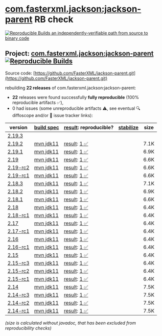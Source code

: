 [com.fasterxml.jackson:jackson-parent](https://central.sonatype.com/artifact/com.fasterxml.jackson/jackson-parent/versions) RB check
=======

[![Reproducible Builds](https://reproducible-builds.org/images/logos/rb.svg) an independently-verifiable path from source to binary code](https://reproducible-builds.org/)

## Project: [com.fasterxml.jackson:jackson-parent](https://central.sonatype.com/artifact/com.fasterxml.jackson/jackson-parent/versions) [![Reproducible Builds](https://img.shields.io/endpoint?url=https://raw.githubusercontent.com/jvm-repo-rebuild/reproducible-central/master/content/com/fasterxml/jackson/jackson-parent/badge.json)](https://github.com/jvm-repo-rebuild/reproducible-central/blob/master/content/com/fasterxml/jackson/jackson-parent/README.md)

Source code: [https://github.com/FasterXML/jackson-parent.git](https://github.com/FasterXML/jackson-parent.git)

rebuilding **22 releases** of com.fasterxml.jackson:jackson-parent:
- **22** releases were found successfully **fully reproducible** (100% reproducible artifacts :white_check_mark:),
- 0 had issues (some unreproducible artifacts :warning:, see eventual :mag: diffoscope and/or :memo: issue tracker links):

| version | [build spec](/BUILDSPEC.md) | [result](https://reproducible-builds.org/docs/jvm/): reproducible? | [stabilize](https://github.com/google/oss-rebuild/blob/main/cmd/stabilize/README.md) | size |
| -- | --------- | ------ | ------ | -- |
| [2.19.3](https://central.sonatype.com/artifact/com.fasterxml.jackson/jackson-parent/2.19.3/pom) | | | |
| [2.19.2](https://central.sonatype.com/artifact/com.fasterxml.jackson/jackson-parent/2.19.2/pom) | [mvn jdk11](jackson-parent-2.19.2.buildspec) | [result](jackson-parent-2.19.2.buildinfo): [1 :white_check_mark: ](jackson-parent-2.19.2.buildcompare) | | 7.1K |
| [2.19.1](https://central.sonatype.com/artifact/com.fasterxml.jackson/jackson-parent/2.19.1/pom) | [mvn jdk11](jackson-parent-2.19.1.buildspec) | [result](jackson-parent-2.19.1.buildinfo): [1 :white_check_mark: ](jackson-parent-2.19.1.buildcompare) | | 6.9K |
| [2.19](https://central.sonatype.com/artifact/com.fasterxml.jackson/jackson-parent/2.19/pom) | [mvn jdk11](jackson-parent-2.19.buildspec) | [result](jackson-parent-2.19.buildinfo): [1 :white_check_mark: ](jackson-parent-2.19.buildcompare) | | 6.6K |
| [2.19-rc2](https://central.sonatype.com/artifact/com.fasterxml.jackson/jackson-parent/2.19-rc2/pom) | [mvn jdk11](jackson-parent-2.19-rc2.buildspec) | [result](jackson-parent-2.19-rc2.buildinfo): [1 :white_check_mark: ](jackson-parent-2.19-rc2.buildcompare) | | 6.6K |
| [2.19-rc1](https://central.sonatype.com/artifact/com.fasterxml.jackson/jackson-parent/2.19-rc1/pom) | [mvn jdk11](jackson-parent-2.19-rc1.buildspec) | [result](jackson-parent-2.19-rc1.buildinfo): [1 :white_check_mark: ](jackson-parent-2.19-rc1.buildcompare) | | 6.6K |
| [2.18.3](https://central.sonatype.com/artifact/com.fasterxml.jackson/jackson-parent/2.18.3/pom) | [mvn jdk11](jackson-parent-2.18.3.buildspec) | [result](jackson-parent-2.18.3.buildinfo): [1 :white_check_mark: ](jackson-parent-2.18.3.buildcompare) | | 7.1K |
| [2.18.2](https://central.sonatype.com/artifact/com.fasterxml.jackson/jackson-parent/2.18.2/pom) | [mvn jdk11](jackson-parent-2.18.2.buildspec) | [result](jackson-parent-2.18.2.buildinfo): [1 :white_check_mark: ](jackson-parent-2.18.2.buildcompare) | | 6.9K |
| [2.18.1](https://central.sonatype.com/artifact/com.fasterxml.jackson/jackson-parent/2.18.1/pom) | [mvn jdk11](jackson-parent-2.18.1.buildspec) | [result](jackson-parent-2.18.1.buildinfo): [1 :white_check_mark: ](jackson-parent-2.18.1.buildcompare) | | 6.6K |
| [2.18](https://central.sonatype.com/artifact/com.fasterxml.jackson/jackson-parent/2.18/pom) | [mvn jdk11](jackson-parent-2.18.buildspec) | [result](jackson-parent-2.18.buildinfo): [1 :white_check_mark: ](jackson-parent-2.18.buildcompare) | | 6.4K |
| [2.18-rc1](https://central.sonatype.com/artifact/com.fasterxml.jackson/jackson-parent/2.18-rc1/pom) | [mvn jdk11](jackson-parent-2.18-rc1.buildspec) | [result](jackson-parent-2.18-rc1.buildinfo): [1 :white_check_mark: ](jackson-parent-2.18-rc1.buildcompare) | | 6.4K |
| [2.17](https://central.sonatype.com/artifact/com.fasterxml.jackson/jackson-parent/2.17/pom) | [mvn jdk11](jackson-parent-2.17.buildspec) | [result](jackson-parent-2.17.buildinfo): [1 :white_check_mark: ](jackson-parent-2.17.buildcompare) | | 6.4K |
| [2.17-rc1](https://central.sonatype.com/artifact/com.fasterxml.jackson/jackson-parent/2.17-rc1/pom) | [mvn jdk11](jackson-parent-2.17-rc1.buildspec) | [result](jackson-parent-2.17-rc1.buildinfo): [1 :white_check_mark: ](jackson-parent-2.17-rc1.buildcompare) | | 6.4K |
| [2.16](https://central.sonatype.com/artifact/com.fasterxml.jackson/jackson-parent/2.16/pom) | [mvn jdk11](jackson-parent-2.16.buildspec) | [result](jackson-parent-2.16.buildinfo): [1 :white_check_mark: ](jackson-parent-2.16.buildcompare) | | 6.4K |
| [2.16-rc1](https://central.sonatype.com/artifact/com.fasterxml.jackson/jackson-parent/2.16-rc1/pom) | [mvn jdk11](jackson-parent-2.16-rc1.buildspec) | [result](jackson-parent-2.16-rc1.buildinfo): [1 :white_check_mark: ](jackson-parent-2.16-rc1.buildcompare) | | 6.4K |
| [2.15](https://central.sonatype.com/artifact/com.fasterxml.jackson/jackson-parent/2.15/pom) | [mvn jdk11](jackson-parent-2.15.buildspec) | [result](jackson-parent-2.15.buildinfo): [1 :white_check_mark: ](jackson-parent-2.15.buildcompare) | | 6.4K |
| [2.15-rc3](https://central.sonatype.com/artifact/com.fasterxml.jackson/jackson-parent/2.15-rc3/pom) | [mvn jdk11](jackson-parent-2.15-rc3.buildspec) | [result](jackson-parent-2.15-rc3.buildinfo): [1 :white_check_mark: ](jackson-parent-2.15-rc3.buildcompare) | | 6.4K |
| [2.15-rc2](https://central.sonatype.com/artifact/com.fasterxml.jackson/jackson-parent/2.15-rc2/pom) | [mvn jdk11](jackson-parent-2.15-rc2.buildspec) | [result](jackson-parent-2.15-rc2.buildinfo): [1 :white_check_mark: ](jackson-parent-2.15-rc2.buildcompare) | | 6.4K |
| [2.15-rc1](https://central.sonatype.com/artifact/com.fasterxml.jackson/jackson-parent/2.15-rc1/pom) | [mvn jdk11](jackson-parent-2.15-rc1.buildspec) | [result](jackson-parent-2.15-rc1.buildinfo): [1 :white_check_mark: ](jackson-parent-2.15-rc1.buildcompare) | | 6.4K |
| [2.14](https://central.sonatype.com/artifact/com.fasterxml.jackson/jackson-parent/2.14/pom) | [mvn jdk11](jackson-parent-2.14.buildspec) | [result](jackson-parent-2.14.buildinfo): [1 :white_check_mark: ](jackson-parent-2.14.buildcompare) | | 7.5K |
| [2.14-rc3](https://central.sonatype.com/artifact/com.fasterxml.jackson/jackson-parent/2.14-rc3/pom) | [mvn jdk11](jackson-parent-2.14-rc3.buildspec) | [result](jackson-parent-2.14-rc3.buildinfo): [1 :white_check_mark: ](jackson-parent-2.14-rc3.buildcompare) | | 7.5K |
| [2.14-rc2](https://central.sonatype.com/artifact/com.fasterxml.jackson/jackson-parent/2.14-rc2/pom) | [mvn jdk11](jackson-parent-2.14-rc2.buildspec) | [result](jackson-parent-2.14-rc2.buildinfo): [1 :white_check_mark: ](jackson-parent-2.14-rc2.buildcompare) | | 7.5K |
| [2.14-rc1](https://central.sonatype.com/artifact/com.fasterxml.jackson/jackson-parent/2.14-rc1/pom) | [mvn jdk11](jackson-parent-2.14-rc1.buildspec) | [result](jackson-parent-2.14-rc1.buildinfo): [1 :white_check_mark: ](jackson-parent-2.14-rc1.buildcompare) | | 7.5K |

<i>(size is calculated without javadoc, that has been excluded from reproducibility checks)</i>
